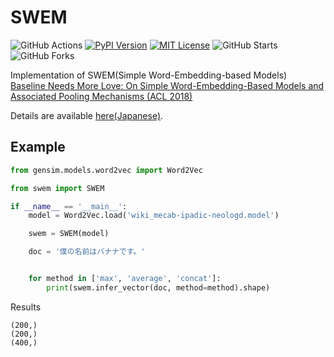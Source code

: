 # SWEM
![GitHub Actions](https://github.com/yutayamazaki/SWEM-Python/workflows/Python%20package/badge.svg)
[![PyPI Version](https://img.shields.io/pypi/v/swem.svg)](https://pypi.org/project/swem/)
[![MIT License](http://img.shields.io/badge/license-MIT-blue.svg?style=flat)](LICENSE)
![GitHub Starts](https://img.shields.io/github/stars/yutayamazaki/SWEM-Python.svg?style=social)
![GitHub Forks](https://img.shields.io/github/forks/yutayamazaki/SWEM-Python.svg?style=social)

Implementation of SWEM(Simple Word-Embedding-based Models)  
[Baseline Needs More Love: On Simple Word-Embedding-Based Models and Associated Pooling Mechanisms (ACL 2018)](https://arxiv.org/abs/1805.09843)

Details are available [here(Japanese)](https://scrapbox.io/whey-memo/SWEM(Simple_Word-Embedding-Based_Models)).

## Example

```python example.py
from gensim.models.word2vec import Word2Vec

from swem import SWEM

if __name__ == '__main__':
    model = Word2Vec.load('wiki_mecab-ipadic-neologd.model')

    swem = SWEM(model)

    doc = '僕の名前はバナナです。'


    for method in ['max', 'average', 'concat']:
        print(swem.infer_vector(doc, method=method).shape)
```

Results  
```shell
(200,)
(200,)
(400,)
```